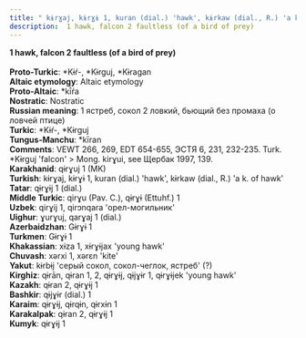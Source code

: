 ```yaml
---
title: " kɨrɣaj, kɨrɣɨ 1, kuran (dial.) 'hawk', kɨrkaw (dial., R.) 'a k. of hawk'"
description:  1 hawk, falcon 2 faultless (of a bird of prey)
---
```

<strong> 1 hawk, falcon 2 faultless (of a bird of prey)</strong><br><br>
<strong>Proto-Turkic</strong>:  *Kɨŕ-, *Kɨrguj, *Kɨragan<br>
<strong>Altaic etymology</strong>:  Altaic etymology<br>
<strong> Proto-Altaic</strong>:  *kī̀ŕa<br>
<strong>Nostratic</strong>:  Nostratic<br>
<strong>Russian meaning</strong>:  1 ястреб, сокол 2 ловкий, бьющий без промаха (о ловчей птице)<br>
<strong>Turkic</strong>:  *Kɨŕ-, *Kɨrguj<br>
<strong>Tungus-Manchu</strong>:  *kīran<br>
<strong>Comments</strong>:  VEWT 266, 269, EDT 654-655, ЭСТЯ 6, 231, 232-235. Turk. *Kɨrguj 'falcon' > Mong. kirɣui, see Щербак 1997, 139.<br>
<strong>Karakhanid</strong>:  qɨrɣuj 1 (MK)<br>
<strong>Turkish</strong>:  kɨrɣaj, kɨrɣɨ 1, kuran (dial.) 'hawk', kɨrkaw (dial., R.) 'a k. of hawk'<br>
<strong>Tatar</strong>:  qɨrɣɨj 1 (dial.)<br>
<strong>Middle Turkic</strong>:  qirɣu (Pav. C.), qɨrɣɨ (Ettuhf.) 1<br>
<strong>Uzbek</strong>:  qirɣij 1, qirɔnqara 'орел-могильник'<br>
<strong>Uighur</strong>:  ɣurɣuj, qarɣaj 1 (dial.)<br>
<strong>Azerbaidzhan</strong>:  Gɨrɣɨ 1<br>
<strong>Turkmen</strong>:  Gɨrɣɨ 1<br>
<strong>Khakassian</strong>:  xɨza 1, xɨrɣɨjax 'young hawk'<br>
<strong>Chuvash</strong>:  xǝrxi 1, xǝrɛn 'kite'<br>
<strong>Yakut</strong>:  kɨrbɨj 'серый сокол, сокол-чеглок, ястреб' (?)<br>
<strong>Kirghiz</strong>:  qɨrān, qɨran 1, 2, qɨrɣɨj, qɨjɣɨr 1, qɨrɣɨjek 'young hawk'<br>
<strong>Kazakh</strong>:  qɨran 2, qɨrɣɨj 1<br>
<strong>Bashkir</strong>:  qɨjɣɨr (dial.) 1<br>
<strong>Karaim</strong>:  qɨrɣɨj, qɨrqɨn, qɨrxɨn 1<br>
<strong>Karakalpak</strong>:  qɨran 2, qɨrɣɨj 1<br>
<strong>Kumyk</strong>:  qɨrɣɨj 1<br>


